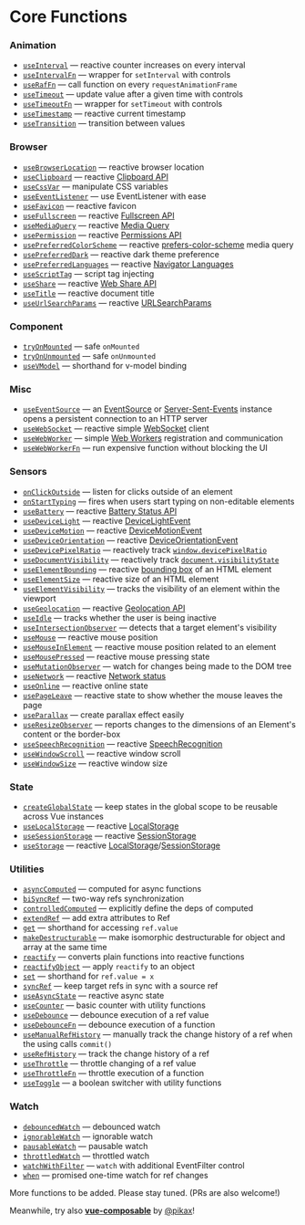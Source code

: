 
# Core Functions

<!--GENERATED LIST, DO NOT MODIFY MANUALLY-->
<!--FUNCTIONS_LIST_STARTS-->
### Animation
  - [`useInterval`](https://vueuse.js.org/shared/useInterval/) — reactive counter increases on every interval
  - [`useIntervalFn`](https://vueuse.js.org/shared/useIntervalFn/) — wrapper for `setInterval` with controls
  - [`useRafFn`](https://vueuse.js.org/core/useRafFn/) — call function on every `requestAnimationFrame`
  - [`useTimeout`](https://vueuse.js.org/shared/useTimeout/) — update value after a given time with controls
  - [`useTimeoutFn`](https://vueuse.js.org/shared/useTimeoutFn/) — wrapper for `setTimeout` with controls
  - [`useTimestamp`](https://vueuse.js.org/core/useTimestamp/) — reactive current timestamp
  - [`useTransition`](https://vueuse.js.org/core/useTransition/) — transition between values

### Browser
  - [`useBrowserLocation`](https://vueuse.js.org/core/useBrowserLocation/) — reactive browser location
  - [`useClipboard`](https://vueuse.js.org/core/useClipboard/) — reactive [Clipboard API](https://developer.mozilla.org/en-US/docs/Web/API/Clipboard_API)
  - [`useCssVar`](https://vueuse.js.org/core/useCssVar/) — manipulate CSS variables
  - [`useEventListener`](https://vueuse.js.org/core/useEventListener/) — use EventListener with ease
  - [`useFavicon`](https://vueuse.js.org/core/useFavicon/) — reactive favicon
  - [`useFullscreen`](https://vueuse.js.org/core/useFullscreen/) — reactive [Fullscreen API](https://developer.mozilla.org/en-US/docs/Web/API/Fullscreen_API)
  - [`useMediaQuery`](https://vueuse.js.org/core/useMediaQuery/) — reactive [Media Query]((https://developer.mozilla.org/en-US/docs/Web/CSS/Media_Queries/Testing_media_queries))
  - [`usePermission`](https://vueuse.js.org/core/usePermission/) — reactive [Permissions API](https://developer.mozilla.org/en-US/docs/Web/API/Permissions_API)
  - [`usePreferredColorScheme`](https://vueuse.js.org/core/usePreferredColorScheme/) — reactive [prefers-color-scheme](https://developer.mozilla.org/en-US/docs/Web/CSS/@media/prefers-color-scheme) media query
  - [`usePreferredDark`](https://vueuse.js.org/core/usePreferredDark/) — reactive dark theme preference
  - [`usePreferredLanguages`](https://vueuse.js.org/core/usePreferredLanguages/) — reactive [Navigator Languages](https://developer.mozilla.org/en-US/docs/Web/API/NavigatorLanguage/languages)
  - [`useScriptTag`](https://vueuse.js.org/core/useScriptTag/) — script tag injecting
  - [`useShare`](https://vueuse.js.org/core/useShare/) — reactive [Web Share API](https://developer.mozilla.org/en-US/docs/Web/API/Navigator/share)
  - [`useTitle`](https://vueuse.js.org/core/useTitle/) — reactive document title
  - [`useUrlSearchParams`](https://vueuse.js.org/core/useUrlSearchParams/) — reactive [URLSearchParams](https://developer.mozilla.org/en-US/docs/Web/API/URLSearchParams)

### Component
  - [`tryOnMounted`](https://vueuse.js.org/shared/tryOnMounted/) — safe `onMounted`
  - [`tryOnUnmounted`](https://vueuse.js.org/shared/tryOnUnmounted/) — safe `onUnmounted`
  - [`useVModel`](https://vueuse.js.org/core/useVModel/) — shorthand for v-model binding

### Misc
  - [`useEventSource`](https://vueuse.js.org/core/useEventSource/) — an [EventSource](https://developer.mozilla.org/en-US/docs/Web/API/EventSource) or [Server-Sent-Events](https://developer.mozilla.org/en-US/docs/Web/API/Server-sent_events) instance opens a persistent connection to an HTTP server
  - [`useWebSocket`](https://vueuse.js.org/core/useWebSocket/) — reactive simple [WebSocket](https://developer.mozilla.org/en-US/docs/Web/API/WebSocket/WebSocket) client
  - [`useWebWorker`](https://vueuse.js.org/core/useWebWorker/) — simple [Web Workers](https://developer.mozilla.org/en-US/docs/Web/API/Web_Workers_API/Using_web_workers) registration and communication
  - [`useWebWorkerFn`](https://vueuse.js.org/core/useWebWorkerFn/) — run expensive function without blocking the UI

### Sensors
  - [`onClickOutside`](https://vueuse.js.org/core/onClickOutside/) — listen for clicks outside of an element
  - [`onStartTyping`](https://vueuse.js.org/core/onStartTyping/) — fires when users start typing on non-editable elements
  - [`useBattery`](https://vueuse.js.org/core/useBattery/) — reactive [Battery Status API](https://developer.mozilla.org/en-US/docs/Web/API/Battery_Status_API)
  - [`useDeviceLight`](https://vueuse.js.org/core/useDeviceLight/) — reactive [DeviceLightEvent](https://developer.mozilla.org/en-US/docs/Web/API/DeviceLightEvent)
  - [`useDeviceMotion`](https://vueuse.js.org/core/useDeviceMotion/) — reactive [DeviceMotionEvent](https://developer.mozilla.org/en-US/docs/Web/API/DeviceMotionEvent)
  - [`useDeviceOrientation`](https://vueuse.js.org/core/useDeviceOrientation/) — reactive [DeviceOrientationEvent](https://developer.mozilla.org/en-US/docs/Web/API/DeviceOrientationEvent)
  - [`useDevicePixelRatio`](https://vueuse.js.org/core/useDevicePixelRatio/) — reactively track [`window.devicePixelRatio`](https://developer.mozilla.org/ru/docs/Web/API/Window/devicePixelRatio)
  - [`useDocumentVisibility`](https://vueuse.js.org/core/useDocumentVisibility/) — reactively track [`document.visibilityState`](https://developer.mozilla.org/en-US/docs/Web/API/Document/visibilityState)
  - [`useElementBounding`](https://vueuse.js.org/core/useElementBounding/) — reactive [bounding box](https://developer.mozilla.org/en-US/docs/Web/API/Element/getBoundingClientRect) of an HTML element
  - [`useElementSize`](https://vueuse.js.org/core/useElementSize/) — reactive size of an HTML element
  - [`useElementVisibility`](https://vueuse.js.org/core/useElementVisibility/) — tracks the visibility of an element within the viewport
  - [`useGeolocation`](https://vueuse.js.org/core/useGeolocation/) — reactive [Geolocation API](https://developer.mozilla.org/en-US/docs/Web/API/Geolocation_API)
  - [`useIdle`](https://vueuse.js.org/core/useIdle/) — tracks whether the user is being inactive
  - [`useIntersectionObserver`](https://vueuse.js.org/core/useIntersectionObserver/) — detects that a target element's visibility
  - [`useMouse`](https://vueuse.js.org/core/useMouse/) — reactive mouse position
  - [`useMouseInElement`](https://vueuse.js.org/core/useMouseInElement/) — reactive mouse position related to an element
  - [`useMousePressed`](https://vueuse.js.org/core/useMousePressed/) — reactive mouse pressing state
  - [`useMutationObserver`](https://vueuse.js.org/core/useMutationObserver/) — watch for changes being made to the DOM tree
  - [`useNetwork`](https://vueuse.js.org/core/useNetwork/) — reactive [Network status](https://developer.mozilla.org/en-US/docs/Web/API/Network_Information_API)
  - [`useOnline`](https://vueuse.js.org/core/useOnline/) — reactive online state
  - [`usePageLeave`](https://vueuse.js.org/core/usePageLeave/) — reactive state to show whether the mouse leaves the page
  - [`useParallax`](https://vueuse.js.org/core/useParallax/) — create parallax effect easily
  - [`useResizeObserver`](https://vueuse.js.org/core/useResizeObserver/) — reports changes to the dimensions of an Element's content or the border-box
  - [`useSpeechRecognition`](https://vueuse.js.org/core/useSpeechRecognition/) — reactive [SpeechRecognition](https://developer.mozilla.org/en-US/docs/Web/API/SpeechRecognition)
  - [`useWindowScroll`](https://vueuse.js.org/core/useWindowScroll/) — reactive window scroll
  - [`useWindowSize`](https://vueuse.js.org/core/useWindowSize/) — reactive window size

### State
  - [`createGlobalState`](https://vueuse.js.org/core/createGlobalState/) — keep states in the global scope to be reusable across Vue instances
  - [`useLocalStorage`](https://vueuse.js.org/core/useLocalStorage/) — reactive [LocalStorage](https://developer.mozilla.org/en-US/docs/Web/API/Window/localStorage)
  - [`useSessionStorage`](https://vueuse.js.org/core/useSessionStorage/) — reactive [SessionStorage](https://developer.mozilla.org/en-US/docs/Web/API/Window/sessionStorage)
  - [`useStorage`](https://vueuse.js.org/core/useStorage/) — reactive [LocalStorage](https://developer.mozilla.org/en-US/docs/Web/API/Window/localStorage)/[SessionStorage](https://developer.mozilla.org/en-US/docs/Web/API/Window/sessionStorage)

### Utilities
  - [`asyncComputed`](https://vueuse.js.org/core/asyncComputed/) — computed for async functions
  - [`biSyncRef`](https://vueuse.js.org/shared/biSyncRef/) — two-way refs synchronization
  - [`controlledComputed`](https://vueuse.js.org/shared/controlledComputed/) — explicitly define the deps of computed
  - [`extendRef`](https://vueuse.js.org/shared/extendRef/) — add extra attributes to Ref
  - [`get`](https://vueuse.js.org/shared/get/) — shorthand for accessing `ref.value`
  - [`makeDestructurable`](https://vueuse.js.org/shared/makeDestructurable/) — make isomorphic destructurable for object and array at the same time
  - [`reactify`](https://vueuse.js.org/shared/reactify/) — converts plain functions into reactive functions
  - [`reactifyObject`](https://vueuse.js.org/shared/reactifyObject/) — apply `reactify` to an object
  - [`set`](https://vueuse.js.org/shared/set/) — shorthand for `ref.value = x`
  - [`syncRef`](https://vueuse.js.org/shared/syncRef/) — keep target refs in sync with a source ref
  - [`useAsyncState`](https://vueuse.js.org/core/useAsyncState/) — reactive async state
  - [`useCounter`](https://vueuse.js.org/shared/useCounter/) — basic counter with utility functions
  - [`useDebounce`](https://vueuse.js.org/shared/useDebounce/) — debounce execution of a ref value
  - [`useDebounceFn`](https://vueuse.js.org/shared/useDebounceFn/) — debounce execution of a function
  - [`useManualRefHistory`](https://vueuse.js.org/core/useManualRefHistory/) — manually track the change history of a ref when the using calls `commit()`
  - [`useRefHistory`](https://vueuse.js.org/core/useRefHistory/) — track the change history of a ref
  - [`useThrottle`](https://vueuse.js.org/shared/useThrottle/) — throttle changing of a ref value
  - [`useThrottleFn`](https://vueuse.js.org/shared/useThrottleFn/) — throttle execution of a function
  - [`useToggle`](https://vueuse.js.org/shared/useToggle/) — a boolean switcher with utility functions

### Watch
  - [`debouncedWatch`](https://vueuse.js.org/shared/debouncedWatch/) — debounced watch
  - [`ignorableWatch`](https://vueuse.js.org/shared/ignorableWatch/) — ignorable watch
  - [`pausableWatch`](https://vueuse.js.org/shared/pausableWatch/) — pausable watch
  - [`throttledWatch`](https://vueuse.js.org/shared/throttledWatch/) — throttled watch
  - [`watchWithFilter`](https://vueuse.js.org/shared/watchWithFilter/) — `watch` with additional EventFilter control
  - [`when`](https://vueuse.js.org/shared/when/) — promised one-time watch for ref changes


<!--FUNCTIONS_LIST_ENDS-->

More functions to be added. Please stay tuned. (PRs are also welcome!)

Meanwhile, try also [**vue-composable**](https://github.com/pikax/vue-composable) by [@pikax](https://github.com/pikax)!
